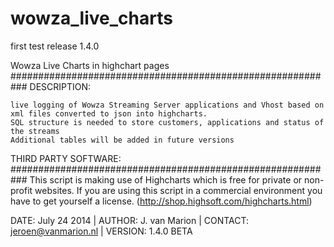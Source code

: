 wowza_live_charts
=================

first test release 1.4.0


Wowza Live Charts in highchart pages
###########################################################
DESCRIPTION:

	live logging of Wowza Streaming Server applications and Vhost based on xml files converted to json into highcharts.
	SQL structure is needed to store customers, applications and status of the streams
	Additional tables will be added in future versions


THIRD PARTY SOFTWARE:
###########################################################
This script is making use of Highcharts which is free for private or non-profit websites. If you are using this script in a commercial environment you have 
to get yourself a license. (http://shop.highsoft.com/highcharts.html)

DATE: July 24 2014 | AUTHOR: J. van Marion | CONTACT: jeroen@vanmarion.nl | VERSION: 1.4.0 BETA

